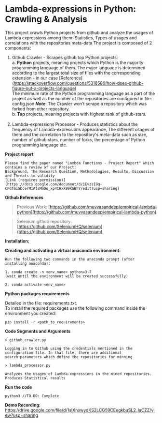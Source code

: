 # 	Lambda-expressions in Python: Crawling & Analysis

This project crawls Python projects from github and analyze the usages of Lambda expressions among them: 
Statistics, Types of usages and correlations with the repositories meta-data
The project is composed of 2 components:
  1. Github Crawler - Scrapes github top Python projects:<br/> 
      a. **Python** projects, meaning projects which Python is the majority programming language of them. 
        The major language is determined according to the largest total size of files with the 
        corresponding extension - in our case
        [Reference] (https://stackoverflow.com/questions/5318580/how-does-github-figure-out-a-projects-language)  
        The minimum rate of the Python programming language as a part of the project as well as the 
        number of the repositories are configured in file: config.json
        **_Note_:** The Crawler won't scrape a repository which was forked from other repository.<br/>
      b. **Top** projects, meaning projects with highest rank of github-stars.<br/><br/>
   2. Lambda-expressions Processor - Produces statistics about the frequency of Lambda-expressions appearance,
                                      The different usages of them and the correlation to the repository's meta-data 
                                      such as size, number of github stars, number of forks, the percentage of Python 
                                      programming language etc.


**Project report**
```angular2html
Please find the paper named "Lambda Functions - Project Report" which contains a review of our Project: 
Background, The Research Question, Methodologies, Results, Discussion and Threats to validity
[Link (requires permission)] (https://docs.google.com/document/d/1EvzsI9q-CPdfmiSDcerMIAtsMmOo_xp4CHxX99KSBhY/edit?usp=sharing) 

```

**Github References**

>Previous Work: [https://github.com/muvvasandeep/empirical-lambda-python](https://github.com/muvvasandeep/empirical-lambda-python)

>Selenium github repository: [https://github.com/SeleniumHQ/selenium](https://github.com/SeleniumHQ/selenium)


**Installation:**

**Creating and activating a virtual anaconda environment:**
```
Run the following two commands in the anaconda prompt (after installing anaconda):

1. conda create -n <env_name> python=3.7
(wait until the environment will be created successfully)

2. conda activate <env_name>
```

**Python packages requirements**


Detailed in the file: requirements.txt.<br>
To install the required packages use the following command inside the environment you created:

```
pip install -r <path_to_requirements>
```

**Code Segments and Arguments** 
```
> github_crawler.py

Logging in to Github using the credentials mentioned in the configuration file. In that file, there are additional 
search parameters which define the repositories for minning 

> lambda_processor.py

Analyzes the usages of Lambda-expressions in the mined repositories. Produces Statistical results

```

**Run the code**
```
python3 //TO-DO: Complete
```

**Demo Recording:**
https://drive.google.com/file/d/1sIXnxwydKS2LCG59CEegkbuSL2_laCZZ/view?usp=sharing